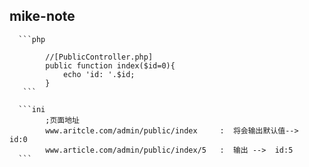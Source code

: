 ## mike-note

      ```php

            //[PublicController.php]
            public function index($id=0){
	            echo 'id: '.$id;
            }
       ```

      ```ini
            ;页面地址
            www.aritcle.com/admin/public/index     :  将会输出默认值-->  id:0
            www.article.com/admin/public/index/5   :  输出 -->  id:5
      ```